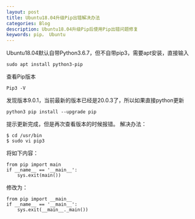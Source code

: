 ```yaml
---
layout: post
title: Ubuntu18.04升级Pip出错解决办法
categories: Blog
description: Ubuntu18.04升级Pip后使用Pip出错问题修复
keywords: pip， Ubuntu
---
```


Ubuntu18.04默认自带Python3.6.7，但不自带pip3，需要apt安装，直接输入
```
sudo apt install python3-pip
```

查看Pip版本
```
Pip3 -V
```
发现版本9.0.1，当前最新的版本已经是20.0.3了，所以如果直接python更新
```
python3 pip install --upgrade pip
```
提示更新完成，但是再次查看版本的时候报错。
解决办法：
```
$ cd /usr/bin
$ sudo vi pip3
```
将如下内容：
```
from pip import main
if __name__ == '__main__':
    sys.exit(main())
```
修改为：
```
from pip import __main__
if __name__ == '__main__':
    sys.exit(__main__._main())
```
